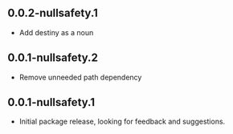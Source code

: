 ## 0.0.2-nullsafety.1

- Add destiny as a noun

## 0.0.1-nullsafety.2

- Remove unneeded path dependency

## 0.0.1-nullsafety.1

- Initial package release, looking for feedback and suggestions.
